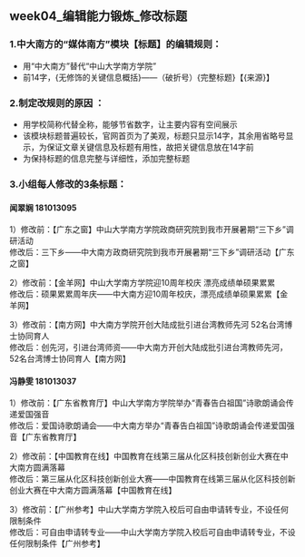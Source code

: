 ## week04_编辑能力锻炼_修改标题
### 1.中大南方的“媒体南方”模块【标题】的编辑规则：
* 用“中大南方”替代“中山大学南方学院”
* 前14字，{无修饰的关键信息概括}——（破折号）{完整标题}【{来源}】
### 2.制定改规则的原因 ：
* 用学校简称代替全称，能够节省数字，让主要内容有空间展示
* 该模块标题普遍较长，官网首页为了美观，标题只显示14字，其余用省略号显示，为保证文章关键信息及标题有用性，故把关键信息放在14字前
* 为保持标题的信息完整与详细性，添加完整标题
### 3.小组每人修改的3条标题：
#### 闻翠娴 181013095 
1）修改前：【广东之窗】中山大学南方学院政商研究院到我市开展暑期“三下乡”调研活动  
修改后：三下乡——中大南方政商研究院到我市开展暑期“三下乡”调研活动【广东之窗】  

2）修改前：【金羊网】中山大学南方学院迎10周年校庆 漂亮成绩单硕果累累  
修改后：硕果累累周年庆——中大南方迎10周年校庆，漂亮成绩单硕果累累【金羊网】  

3）修改前：【南方网】中大南方学院开创大陆成批引进台湾教师先河 52名台湾博士协同育人  
修改后：创先河，引进台湾师资——中大南方开创大陆成批引进台湾教师先河，52名台湾博士协同育人【南方网】  
#### 冯静雯 181013037
1）修改前：【广东省教育厅】中山大学南方学院举办“青春告白祖国”诗歌朗诵会传递爱国强音   
修改后：爱国诗歌朗诵会——中大南方举办“青春告白祖国”诗歌朗诵会传递爱国强音【广东省教育厅】   

2）修改前：【中国教育在线】中国教育在线第三届从化区科技创新创业大赛在中大南方圆满落幕   
修改后：第三届从化区科技创新创业大赛——中国教育在线第三届从化区科技创新创业大赛在中大南方圆满落幕【中国教育在线】   

3）修改前：【广州参考】中山大学南方学院入校后可自由申请转专业，不设任何限制条件   
修改后：可自由申请转专业——中山大学南方学院入校后可自由申请转专业，不设任何限制条件【广州参考】   
